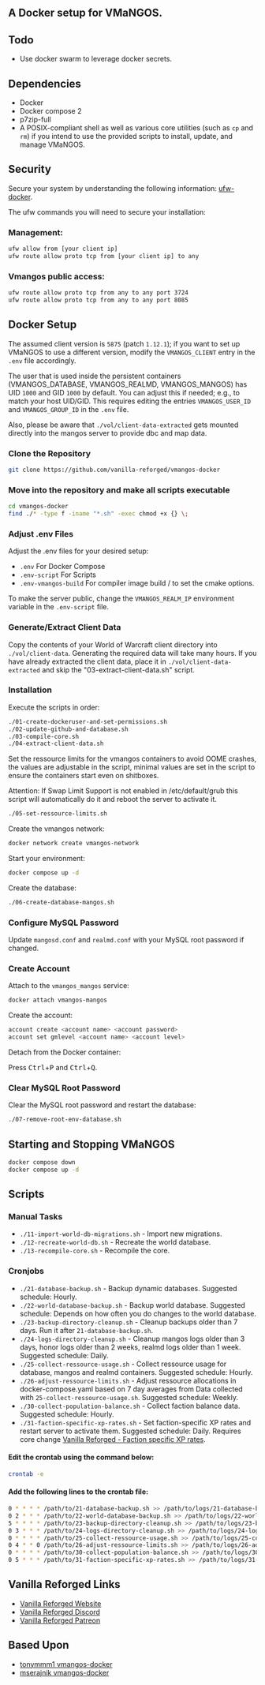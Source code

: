 
## A Docker setup for VMaNGOS.

## Todo

- Use docker swarm to leverage docker secrets.

## Dependencies

- Docker
- Docker compose 2
- p7zip-full
- A POSIX-compliant shell as well as various core utilities (such as `cp` and `rm`) if you intend to use the provided scripts to install, update, and manage VMaNGOS.

## Security

Secure your system by understanding the following information: [ufw-docker](https://github.com/chaifeng/ufw-docker).

The ufw commands you will need to secure your installation:

### Management:

```sh
ufw allow from [your client ip]
ufw route allow proto tcp from [your client ip] to any
```

### Vmangos public access:

```sh
ufw route allow proto tcp from any to any port 3724
ufw route allow proto tcp from any to any port 8085
```

## Docker Setup

The assumed client version is `5875` (patch `1.12.1`); if you want to set up VMaNGOS to use a different version, modify the `VMANGOS_CLIENT` entry in the `.env` file accordingly.

The user that is used inside the persistent containers (VMANGOS_DATABASE, VMANGOS_REALMD, VMANGOS_MANGOS) has UID `1000` and GID `1000` by default. You can adjust this if needed; e.g., to match your host UID/GID. This requires editing the entries `VMANGOS_USER_ID` and `VMANGOS_GROUP_ID` in the `.env` file.

Also, please be aware that `./vol/client-data-extracted` gets mounted directly into the mangos server to provide dbc and map data.

### Clone the Repository

```sh
git clone https://github.com/vanilla-reforged/vmangos-docker
```

### Move into the repository and make all scripts executable

```sh
cd vmangos-docker
find ./* -type f -iname "*.sh" -exec chmod +x {} \;
```


### Adjust .env Files

Adjust the .env files for your desired setup:

- `.env` For Docker Compose
- `.env-script` For Scripts
- `.env-vmangos-build` For compiler image build / to set the cmake options.

To make the server public, change the `VMANGOS_REALM_IP` environment variable in the `.env-script` file.

### Generate/Extract Client Data

Copy the contents of your World of Warcraft client directory into `./vol/client-data`. Generating the required data will take many hours. If you have already extracted the client data, place it in `./vol/client-data-extracted` and skip the "03-extract-client-data.sh" script.

### Installation

Execute the scripts in order:

```sh
./01-create-dockeruser-and-set-permissions.sh
./02-update-github-and-database.sh
./03-compile-core.sh
./04-extract-client-data.sh
```

Set the ressource limits for the vmangos containers to avoid OOME crashes, the values are adjustable in the script, minimal values are set in the script to ensure the containers start even on shitboxes.

Attention: If Swap Limit Support is not enabled in /etc/default/grub this script will automatically do it and reboot the server to activate it.

```sh
./05-set-ressource-limits.sh
```

Create the vmangos network:

```sh
docker network create vmangos-network
```

Start your environment:

```sh
docker compose up -d
```

Create the database:

```sh
./06-create-database-mangos.sh
```

### Configure MySQL Password

Update `mangosd.conf` and `realmd.conf` with your MySQL root password if changed.

### Create Account

Attach to the `vmangos_mangos` service:

```sh
docker attach vmangos-mangos
```

Create the account:

```sh
account create <account name> <account password>
account set gmlevel <account name> <account level>
```

Detach from the Docker container:

Press <kbd>Ctrl</kbd>+<kbd>P</kbd> and <kbd>Ctrl</kbd>+<kbd>Q</kbd>.

### Clear MySQL Root Password

Clear the MySQL root password and restart the database:

```sh
./07-remove-root-env-database.sh
```

## Starting and Stopping VMaNGOS

```sh
docker compose down
docker compose up -d
```

## Scripts

### Manual Tasks

- `./11-import-world-db-migrations.sh` - Import new migrations.
- `./12-recreate-world-db.sh` - Recreate the world database.
- `./13-recompile-core.sh` - Recompile the core.

### Cronjobs

- `./21-database-backup.sh` - Backup dynamic databases. Suggested schedule: Hourly.
- `./22-world-database-backup.sh` - Backup world database. Suggested schedule: Depends on how often you do changes to the world database.
- `./23-backup-directory-cleanup.sh` - Cleanup backups older than 7 days. Run it after `21-database-backup.sh`.
- `./24-logs-directory-cleanup.sh` - Cleanup mangos logs older than 3 days, honor logs older than 2 weeks, realmd logs older than 1 week. Suggested schedule: Daily. 
- `./25-collect-ressource-usage.sh` - Collect ressource usage for database, mangos and realmd containers. Suggested schedule: Hourly.
- `./26-adjust-ressource-limits.sh` - Adjust ressource allocations in docker-compose.yaml based on 7 day averages from Data collected with `25-collect-ressource-usage.sh`. Suggested schedule: Weekly.
- `./30-collect-population-balance.sh` - Collect faction balance data. Suggested schedule: Hourly.
- `./31-faction-specific-xp-rates.sh` - Set faction-specific XP rates and restart server to activate them. Suggested schedule: Daily. Requires core change [Vanilla Reforged - Faction specific XP rates](https://github.com/vmangos/core/commit/6a91ac278954431f615583ddf98137efede74232).

#### Edit the crontab using the command below:
```sh
crontab -e
```

#### Add the following lines to the crontab file:

```sh
0 * * * * /path/to/21-database-backup.sh >> /path/to/logs/21-database-backup.log 2>&1
0 2 * * * /path/to/22-world-database-backup.sh >> /path/to/logs/22-world-database-backup.log 2>&1
5 * * * * /path/to/23-backup-directory-cleanup.sh >> /path/to/logs/23-backup-directory-cleanup.log 2>&1
0 3 * * * /path/to/24-logs-directory-cleanup.sh >> /path/to/logs/24-logs-directory-cleanup.log 2>&1
0 * * * * /path/to/25-collect-ressource-usage.sh >> /path/to/logs/25-collect-ressource-usage.log 2>&1
0 4 * * 0 /path/to/26-adjust-ressource-limits.sh >> /path/to/logs/26-adjust-ressource-limits.log 2>&1
0 * * * * /path/to/30-collect-population-balance.sh >> /path/to/logs/30-collect-population-balance.log 2>&1
0 5 * * * /path/to/31-faction-specific-xp-rates.sh >> /path/to/logs/31-faction-specific-xp-rates.log 2>&1```
```

## Vanilla Reforged Links

- [Vanilla Reforged Website](https://vanillareforged.org/)
- [Vanilla Reforged Discord](https://discord.gg/KkkDV5zmPb)
- [Vanilla Reforged Patreon](https://www.patreon.com/vanillareforged)

## Based Upon

- [tonymmm1 vmangos-docker](https://github.com/tonymmm1/vmangos-docker)
- [mserajnik vmangos-docker](https://github.com/mserajnik/vmangos-deploy)
